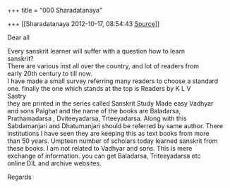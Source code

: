 +++
title = "000 Sharadatanaya"

+++
[[Sharadatanaya	2012-10-17, 08:54:43 [Source](https://groups.google.com/g/samskrita/c/Xp4WAqVfVos)]]



Dear all  
  
Every sanskrit learner will suffer with a question how to learn  
sanskrit?  
There are various inst all over the country, and lot of readers from  
early 20th century to till now.  
I have made a small survey referring many readers to choose a standard  
one. finally the one which stands at the top is Readers by K L V  
Sastry  
they are printed in the series called Sanskrit Study Made easy Vadhyar  
and sons Palghat and the name of the books are Baladarsa,  
Prathamadarsa , Dviteeyadarsa, Trteeyadarsa. Along with this  
Sabdamanjari and Dhatumanjari should be referred by same author. There  
institutions I have seen they are keeping this as text books from more  
than 50 years. Umpteen number of scholars today learned sanskrit from  
these books. I am not related to Vadhyar and sons. This is mere  
exchange of information. you can get Baladarsa, Triteeyadarsa etc  
online DIL and archive websites.  
  
Regards  

